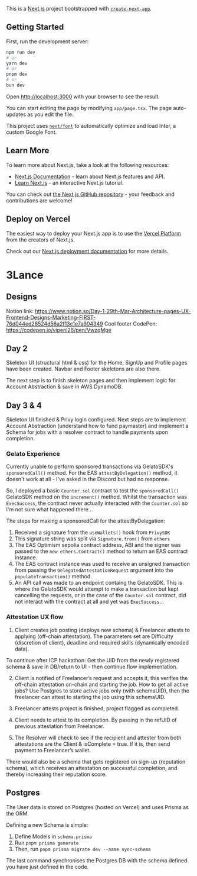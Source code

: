 This is a [Next.js](https://nextjs.org/) project bootstrapped with [`create-next-app`](https://github.com/vercel/next.js/tree/canary/packages/create-next-app).

## Getting Started

First, run the development server:

```bash
npm run dev
# or
yarn dev
# or
pnpm dev
# or
bun dev
```

Open [http://localhost:3000](http://localhost:3000) with your browser to see the result.

You can start editing the page by modifying `app/page.tsx`. The page auto-updates as you edit the file.

This project uses [`next/font`](https://nextjs.org/docs/basic-features/font-optimization) to automatically optimize and load Inter, a custom Google Font.

## Learn More

To learn more about Next.js, take a look at the following resources:

- [Next.js Documentation](https://nextjs.org/docs) - learn about Next.js features and API.
- [Learn Next.js](https://nextjs.org/learn) - an interactive Next.js tutorial.

You can check out [the Next.js GitHub repository](https://github.com/vercel/next.js/) - your feedback and contributions are welcome!

## Deploy on Vercel

The easiest way to deploy your Next.js app is to use the [Vercel Platform](https://vercel.com/new?utm_medium=default-template&filter=next.js&utm_source=create-next-app&utm_campaign=create-next-app-readme) from the creators of Next.js.

Check out our [Next.js deployment documentation](https://nextjs.org/docs/deployment) for more details.

# 3Lance

## Designs

Notion link: https://www.notion.so/Day-1-29th-Mar-Architecture-pages-UX-Frontend-Designs-Marketing-FIRST-76d044ed28524d56a2f13c1e7a904349
Cool footer CodePen: https://codepen.io/vipenl26/pen/VwzqMge

## Day 2

Skeleton UI (structural html & css) for the Home, SignUp and Profile pages have been created. Navbar and Footer skeletons are also there.

The next step is to finish skeleton pages and then implement logic for Account Abstraction & save in AWS DynamoDB.

## Day 3 & 4

Skeleton UI finished & Privy login configured. Next steps are to implement Account Abstraction (understand how to fund paymaster) and implement a Schema for jobs with a resolver contract to handle payments upon completion.

### Gelato Experience

Currently unable to perform sponsored transactions via GelatoSDK's `sponsoredCall()` method. For the EAS `attestByDelegation()` method, it doesn't work at all - I've asked in the Discord but had no response.

So, I deployed a basic `Counter.sol` contract to test the `sponsoredCall()` GelatoSDK method on the `increment()` method. Whilst the transaction was `ExecSuccess`, the contract never actually interacted with the `Counter.sol` so I'm not sure what happened there...

The steps for making a sponsoredCall for the attestByDelegation:

1. Received a signature from the `useWallets()` hook from `PrivySDK`
2. This signature string was split via `Signature.from()` from `ethers`
3. The EAS Optimism sepolia contract address, ABI and the signer was passed to the `new ethers.Contract()` method to return an EAS contract instance.
4. The EAS contract instance was used to receive an unsigned transaction from passing the `DelegatedAttestationRequest` argument into the `populateTransaction()` method.
5. An API call was made to an endpoint containg the GelatoSDK. This is where the GelatoSDK would attempt to make a transaction but kept cancelling the requests, or in the case of the `Counter.sol` contract, did not interact with the contract at all and yet was `ExecSuccess`...

### Attestation UX flow

1. Client creates job posting (deploys new schema) & Freelancer attests to applying (off-chain attestation). The parameters set are Difficulty (discretion of client), deadline and required skills (dynamically encoded data).

To continue after ICP hackathon: Get the UID from the newly registered schema & save in DB/return to UI - then continue flow implementation.

2. Client is notified of Freelancer’s request and accepts it, this verifies the off-chain attestation on-chain and starting the job.
   How to get all active jobs? Use Postgres to store active jobs only (with schemaUID), then the freelancer can attest to starting the job using this schemaUID.

3. Freelancer attests project is finished, project flagged as completed.
4. Client needs to attest to its completion. By passing in the refUID of previous attestation from Freelancer.
5. The Resolver will check to see if the recipient and attester from both attestations are the Client & isComplete = true. If it is, then send payment to Freelancer’s wallet.

There would also be a schema that gets registered on sign-up (reputation schema), which receives an attestation on successful completion, and thereby increasing their reputation score.

## Postgres

The User data is stored on Postgres (hosted on Vercel) and uses Prisma as the ORM.

Defining a new Schema is simple:

1. Define Models in `schema.prisma`
2. Run `pnpm prisma generate`
3. Then, run `pnpm prisma migrate dev --name sync-schema`

The last command synchronises the Postgres DB with the schema defined you have just defined in the code.
